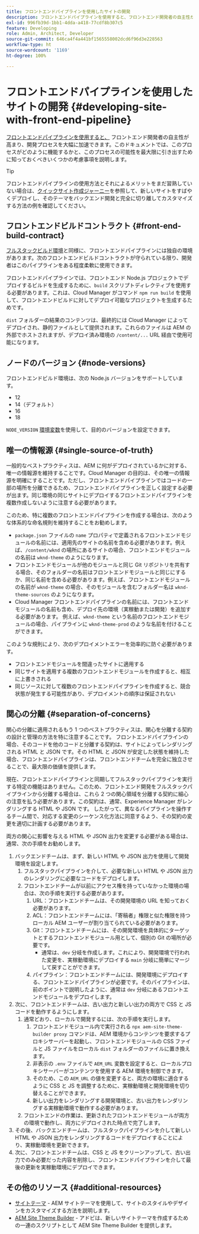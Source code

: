 ```yaml
---
title: フロントエンドパイプラインを使用したサイトの開発
description: フロントエンドパイプラインを使用すると、フロントエンド開発者の自主性が高まり、開発プロセスを大幅に加速できます。このドキュメントでは、フロントエンドビルドプロセスで考慮すべき特定の考慮事項について説明します。
exl-id: 996fb39d-1bb1-4dda-a418-77cdf8b307c5
feature: Developing
role: Admin, Architect, Developer
source-git-commit: 646ca4f4a441bf1565558002dcd6f96d3e228563
workflow-type: ht
source-wordcount: '1169'
ht-degree: 100%

---
```



# フロントエンドパイプラインを使用したサイトの開発 {#developing-site-with-front-end-pipeline}

[フロントエンドパイプラインを使用すると、](/help/implementing/cloud-manager/configuring-pipelines/introduction-ci-cd-pipelines.md#front-end) フロントエンド開発者の自主性が高まり、開発プロセスを大幅に加速できます。このドキュメントでは、このプロセスがどのように機能するかと、このプロセスの可能性を最大限に引き出すために知っておくべきいくつかの考慮事項を説明します。

>[!TIP]
>
>フロントエンドパイプラインの使用方法とそれによるメリットをまだ習熟していない場合は、[クイックサイト作成ジャーニー](/help/journey-sites/quick-site/overview.md)を参照して、新しいサイトをすばやくデプロイし、そのテーマをバックエンド開発と完全に切り離してカスタマイズする方法の例を確認してください。

## フロントエンドビルドコントラクト {#front-end-build-contract}

[フルスタックビルド環境](/help/implementing/cloud-manager/getting-access-to-aem-in-cloud/build-environment-details.md)と同様に、フロントエンドパイプラインには独自の環境があります。次のフロントエンドビルドコントラクトが守られている限り、開発者はこのパイプラインをある程度柔軟に使用できます。

フロントエンドパイプラインでは、フロントエンド Node.js プロジェクトでデプロイするビルドを生成するために、`build` スクリプトディレクティブを使用する必要があります。これは、Cloud Manager がコマンド `npm run build` を使用して、フロントエンドビルドに対してデプロイ可能なプロジェクトを生成するためです。

`dist` フォルダーの結果のコンテンツは、最終的には Cloud Manager によってデプロイされ、静的ファイルとして提供されます。これらのファイルは AEM の外部でホストされますが、デプロイ済み環境の `/content/...` URL 経由で使用可能になります。

## ノードのバージョン {#node-versions}

フロントエンドビルド環境は、次の Node.js バージョンをサポートしています。

* 12
* 14（デフォルト）
* 16
* 18

`NODE_VERSION` [環境変数](/help/implementing/cloud-manager/environment-variables.md)を使用して、目的のバージョンを設定できます。

## 唯一の情報源 {#single-source-of-truth}

一般的なベストプラクティスは、AEM に何がデプロイされているかに対する、唯一の情報源を維持することです。Cloud Manager の目的は、その唯一の情報源を明確にすることです。ただし、フロントエンドパイプラインではコードの一部の場所を分離できるため、フロントエンドパイプラインを正しく設定する必要が出ます。同じ環境の同じサイトにデプロイするフロントエンドパイプラインを複数作成しないように注意する必要があります。

このため、特に複数のフロントエンドパイプラインを作成する場合は、次のような体系的な命名規則を維持することをお勧めします。

* `package.json` ファイルの `name` プロパティで定義されるフロントエンドモジュールの名前には、適用先のサイトの名前を含める必要があります。例えば、`/content/wknd` の場所にあるサイトの場合、フロントエンドモジュールの名前は `wknd-theme` のようになります。
* フロントエンドモジュールが他のモジュールと同じ Git リポジトリを共有する場合、そのフォルダーの名前はフロントエンドモジュールと同じにするか、同じ名前を含める必要があります。例えば、フロントエンドモジュールの名前が `wknd-theme` の場合、そのモジュールを含むフォルダー名は `wknd-theme-sources` のようになります。
* Cloud Manager フロントエンドパイプラインの名前には、フロントエンドモジュールの名前も含め、デプロイ先の環境（実稼動または開発）を追加する必要があります。 例えば、`wknd-theme` という名前のフロントエンドモジュールの場合、パイプラインに `wknd-theme-prod` のような名前を付けることができます。

このような規則により、次のデプロイメントエラーを効率的に防ぐ必要があります。

* フロントエンドモジュールを間違ったサイトに適用する
* 同じサイトを適用する複数のフロントエンドモジュールを作成すると、相互に上書きされる
* 同じソースに対して複数のフロントエンドパイプラインを作成すると、競合状態が発生する可能性があり、デプロイメントの順序は保証されない

## 関心の分離 {#separation-of-concerns}

関心の分離に適用されるもう 1 つのベストプラクティスは、関心を分離する契約の設計と管理の方法を特に注意することです。 フロントエンドパイプラインの場合、そのコードを他のコードと分離する契約は、サイトによってレンダリングされる HTML と JSON です。その HTML と JSON が安定した状態を維持した場合、フロントエンドパイプラインは、フロントエンドチームを完全に独立させることで、最大限の価値を提供します。

現在、フロントエンドパイプラインと同期してフルスタックパイプラインを実行する特定の機能はありません。このため、フロントエンド開発をフルスタックパイプラインから分離する場合は、これら 2 つの関心領域を分離する契約に細心の注意を払う必要があります。この契約は、通常、Experience Manager がレンダリングする HTML や JSON です。 したがって、異なるパイプラインを操作するチーム間で、対応する変更のシーケンス化方法に同意するよう、その契約の変更を適切に計画する必要があります。

両方の関心に影響を与える HTML や JSON 出力を変更する必要がある場合は、通常、次の手順をお勧めします。

1. バックエンドチームは、まず、新しい HTML や JSON 出力を使用して開発環境を設定します。
   1. フルスタックパイプラインを介して、必要な新しい HTML や JSON 出力のレンダリングに必要なコードをデプロイします。
   1. フロントエンドチームが以前にアクセス権を持っていなかった環境の場合は、次の手順を実行する必要があります。
      1. URL：フロントエンドチームは、その開発環境の URL を知っておく必要があります。
      1. ACL：フロントエンドチームには、「寄稿者」権限と似た権限を持つローカル AEM ユーザーが割り当てられている必要があります。
      1. Git：フロントエンドチームには、その開発環境を具体的にターゲットとするフロントエンドモジュール用として、個別の Git の場所が必要です。
         * 通常は、`dev` 分岐を作成します。これにより、開発環境で行われた変更を、実稼動環境にデプロイする `main` 分岐に簡単にマージして戻すことができます。
      1. パイプライン：フロントエンドチームには、開発環境にデプロイする、フロントエンドパイプラインが必要です。そのパイプラインは、前のポイントで説明したように、通常は `dev` 分岐にあるフロントエンドモジュールをデプロイします。
1. 次に、フロントエンドチームは、古い出力と新しい出力の両方で CSS と JS コードを動作するようにします。
   1. 通常どおり、ローカルで開発するには、次の手順を実行します。
      1. フロントエンドモジュール内で実行される `npx aem-site-theme-builder proxy` コマンドは、AEM 環境からコンテンツを要求するプロキシサーバーを起動し、フロントエンドモジュールの CSS ファイルと JS ファイルをローカル `dist` フォルダーのファイルに置き換えます。
      1. 非表示の `.env` ファイルで `AEM_URL` 変数を設定すると、ローカルプロキシサーバーがコンテンツを使用する AEM 環境を制御できます。
      1. そのため、この `AEM_URL` の値を変更すると、両方の環境に適合するように CSS と JS を調整するために、実稼動環境と開発環境を切り替えることができます。
      1. 新しい出力をレンダリングする開発環境と、古い出力をレンダリングする実稼動環境で動作する必要があります。
   1. フロントエンドの作業は、更新されたフロントエンドモジュールが両方の環境で動作し、両方にデプロイされた時点で完了します。
1. その後、バックエンドチームは、フルスタックパイプラインを介して新しい HTML や JSON 出力をレンダリングするコードをデプロイすることにより、実稼動環境を更新できます。
1. 次に、フロントエンドチームは、CSS と JS をクリーンアップして、古い出力でのみ必要だった内容を削除し、フロントエンドパイプラインを介して最後の更新を実稼動環境にデプロイできます。

## その他のリソース {#additional-resources}

* [サイトテーマ](/help/sites-cloud/administering/site-creation/site-themes.md) - AEM サイトテーマを使用して、サイトのスタイルやデザインをカスタマイズする方法を説明します。
* [AEM Site Theme Builder](https://github.com/adobe/aem-site-theme-builder) - アドビは、新しいサイトテーマを作成するための一連のスクリプトとして AEM Site Theme Builder を提供します。
